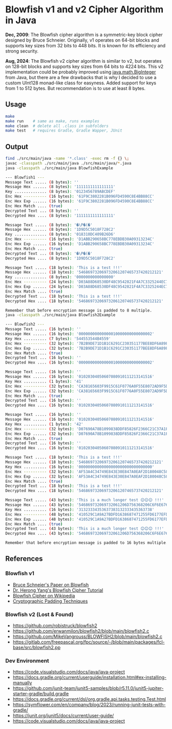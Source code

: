 # Blowfish v1 and v2 Cipher Algorithm in Java

**Dec, 2009**: The Blowfish cipher algorithm is a symmetric-key block cipher designed by 
Bruce Schneier. Originally, v1 operates on 64-bit blocks and supports key 
sizes from 32 bits to 448 bits. It is known for its efficiency and strong
security.

**Aug, 2024**: The Blowfish v2 cipher algorithm is similar to v2, but operates on 128-bit
blocks and supports key sizes from 64 bits to 4224 bits. This v2 implementation
could be probably improved using [java.math.BigInteger](https://docs.oracle.com/javase/8/docs/api/java/math/BigInteger.html) from Java, but there are a few drawbacks that is why I decided to use a custom UInt128 monad-like class for easyness. Added support
for keys from 1 to 512 bytes. But recommendation is to use at least 8 bytes.

## Usage
```bash
make 
make run    # same as make, runs examples
make clean  # delete all .class in subfolders
make test   # requires Gradle, Gradle Wapper, JUnit
```

## Output

```bash
find ./src/main/java -name '*.class' -exec rm -f {} \; 
javac -classpath ./src/main/java ./src/main/java/*.java
java -classpath ./src/main/java BlowfishExample

--- Blowfish1 ---
Message Text ..... (8 bytes): ''
Message Hex ...... (8 bytes): '1111111111111111'
Key .............. (8 bytes): '0123456789ABCDEF'
Enc Hex ---------- (16 bytes): '61F9C3802281B096FD4590C8E4BB88CC'
Enc Hex Exp ...... (16 bytes): '61F9C3802281B096FD4590C8E4BB88CC'
Enc Hex Match .... (true)
Decrypted Text ... (8 bytes): ''
Decrypted Hex .... (8 bytes): '1111111111111111'

Message Text ..... (8 bytes): '�\P�(�'
Message Hex ...... (8 bytes): '1D9D5C5018F728C2'
Key .............. (8 bytes): '018310DC409B26D6'
Enc Hex ---------- (16 bytes): 'D1ABB290658BC778EBDB30A09313234C'
Enc Hex Exp ...... (16 bytes): 'D1ABB290658BC778EBDB30A09313234C'
Enc Hex Match .... (true)
Decrypted Text ... (8 bytes): '�\P�(�'
Decrypted Hex .... (8 bytes): '1D9D5C5018F728C2'

Message Text ..... (18 bytes): 'This is a test !!!'
Message Hex ...... (18 bytes): '546869732069732061207465737420212121'
Key .............. (8 bytes): '0000000000000000'
Enc Hex ---------- (24 bytes): 'D03A88D68530DF48C9542821F4A7C3325244EC722E74954A'
Enc Hex Exp ...... (24 bytes): 'D03A88D68530DF48C9542821F4A7C3325244EC722E74954A'
Enc Hex Match .... (true)
Decrypted Text ... (18 bytes): 'This is a test !!!'
Decrypted Hex .... (18 bytes): '546869732069732061207465737420212121'

Remember that before encryption message is padded to 8 multiple.
java -classpath ./src/main/java Blowfish2Example

--- Blowfish2 ---
Message Text ..... (16 bytes): ''
Message Hex ...... (16 bytes): '00000000000000010000000000000002'
Key Hex .......... (7 bytes): '544553544B4559'
Enc Hex ---------- (32 bytes): '7B2B9DE71D1B1C6291C230351177BEE8DF6A89FA5A585F4275EF5156AAF05519'
Enc Hex Exp ...... (32 bytes): '7B2B9DE71D1B1C6291C230351177BEE8DF6A89FA5A585F4275EF5156AAF05519'
Enc Hex Match .... (true)
Decrypted Text ... (16 bytes): ''
Decrypted Hex .... (16 bytes): '00000000000000010000000000000002'

Message Text ..... (16 bytes): ''
Message Hex ...... (16 bytes): '01020304050607080910111213141516'
Key Hex .......... (1 bytes): '41'
Enc Hex ---------- (32 bytes): 'CA38165603F9915C61F0776A0F55E8072AD9F5D255AB59B033F1E26A7E573B8E'
Enc Hex Exp ...... (32 bytes): 'CA38165603F9915C61F0776A0F55E8072AD9F5D255AB59B033F1E26A7E573B8E'
Enc Hex Match .... (true)
Decrypted Text ... (16 bytes): ''
Decrypted Hex .... (16 bytes): '01020304050607080910111213141516'

Message Text ..... (16 bytes): ''
Message Hex ...... (16 bytes): '01020304050607080910111213141516'
Key Hex .......... (1 bytes): '42'
Enc Hex ---------- (32 bytes): 'D07690A78B1099838DDF85826F2366C21C37A1FF3B0DD7B17164C3860609C5FB'
Enc Hex Exp ...... (32 bytes): 'D07690A78B1099838DDF85826F2366C21C37A1FF3B0DD7B17164C3860609C5FB'
Enc Hex Match .... (true)
Decrypted Text ... (16 bytes): ''
Decrypted Hex .... (16 bytes): '01020304050607080910111213141516'

Message Text ..... (18 bytes): 'This is a test !!!'
Message Hex ...... (18 bytes): '546869732069732061207465737420212121'
Key Hex .......... (16 bytes): '00000000000000000000000000000000'
Enc Hex ---------- (32 bytes): 'AF53A4C34749E843E30E847A0EAF2D180048C58FEFA58D7F5421595429C21281'
Enc Hex Exp ...... (32 bytes): 'AF53A4C34749E843E30E847A0EAF2D180048C58FEFA58D7F5421595429C21281'
Enc Hex Match .... (true)
Decrypted Text ... (18 bytes): 'This is a test !!!'
Decrypted Hex .... (18 bytes): '546869732069732061207465737420212121'

Message Text ..... (43 bytes): 'This is a much longer test 😊😊😊 !!!'
Message Hex ...... (43 bytes): '546869732069732061206D756368206C6F6E676572207465737420F09F988AF09F988AF09F988A20212121'
Key Hex .......... (16 bytes): '31323334353637383132333435363738'
Enc Hex ---------- (48 bytes): '410529C1A9A27BDFD1638687471255FD6177EFD8BCF2DD6F83A276752532F2714B366AE942234EBBF5BA90DAEFED6B06'
Enc Hex Exp ...... (48 bytes): '410529C1A9A27BDFD1638687471255FD6177EFD8BCF2DD6F83A276752532F2714B366AE942234EBBF5BA90DAEFED6B06'
Enc Hex Match .... (true)
Decrypted Text ... (43 bytes): 'This is a much longer test 😊😊😊 !!!'
Decrypted Hex .... (43 bytes): '546869732069732061206D756368206C6F6E676572207465737420F09F988AF09F988AF09F988A20212121'

Remember that before encryption message is padded to 16 bytes multiple.
```

## References

### Blowfish v1

* [Bruce Schneier's Paper on Blowfish](https://www.schneier.com/paper-blowfish-fse.html)
* [Dr. Herong Yang's Blowfish Cipher Tutorial](https://www.herongyang.com/crypto/cipher_blowfish.html)
* [Blowfish Cipher on Wikipedia](https://en.wikipedia.org/wiki/Blowfish_\(cipher\))
* [Cryptographic Padding Techniques](https://www.di-mgt.com.au/cryptopad.html)

### Blowfish v2 (Lost & Found)

* https://github.com/robistruck/blowfish2
* https://github.com/erwanmilon/blowfish2/blob/main/blowfish2.c
* https://github.com/MikeVangrouss/BLOWFISH2/blob/main/blowfish2.c
* https://gitlab.com/freepascal.org/fpc/source/-/blob/main/packages/fcl-base/src/blowfish2.pp

### Dev Environment

* https://code.visualstudio.com/docs/java/java-project
* https://docs.gradle.org/current/userguide/installation.html#ex-installing-manually
* https://github.com/junit-team/junit5-samples/blob/r5.11.0/junit5-jupiter-starter-gradle/build.gradle
* https://docs.gradle.org/current/dsl/org.gradle.api.tasks.testing.Test.html
* https://symflower.com/en/company/blog/2023/running-junit-tests-with-gradle/
* https://junit.org/junit5/docs/current/user-guide/
* https://code.visualstudio.com/docs/java/java-project